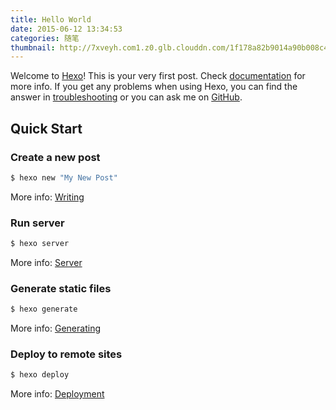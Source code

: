 ```yaml
---
title: Hello World
date: 2015-06-12 13:34:53
categories: 随笔
thumbnail: http://7xveyh.com1.z0.glb.clouddn.com/1f178a82b9014a90b008c436ae773912b31bee03.jpg
---
```

Welcome to [Hexo](https://hexo.io/)! This is your very first post. Check [documentation](https://hexo.io/docs/) for more info. <!--more-->If you get any problems when using Hexo, you can find the answer in [troubleshooting](https://hexo.io/docs/troubleshooting.html) or you can ask me on [GitHub](https://github.com/hexojs/hexo/issues).

## Quick Start

### Create a new post

``` bash
$ hexo new "My New Post"
```
More info: [Writing](https://hexo.io/docs/writing.html)

### Run server

``` bash
$ hexo server
```

More info: [Server](https://hexo.io/docs/server.html)

### Generate static files

``` bash
$ hexo generate
```

More info: [Generating](https://hexo.io/docs/generating.html)

### Deploy to remote sites

``` bash
$ hexo deploy
```

More info: [Deployment](https://hexo.io/docs/deployment.html)
